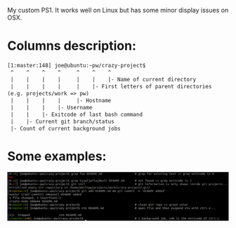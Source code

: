 My custom PS1. It works well on Linux but has some minor display issues on OSX.


# Columns description:

````
[1:master:148] joe@ubuntu:~pw/crazy-project$
 ^    ^    ^    ^     ^    ^    ^
 |    |    |    |     |    |    |- Name of current directory
 |    |    |    |     |    |- First letters of parent directories (e.g. projects/work => pw)
 |    |    |    |     |- Hostname
 |    |    |    |- Username
 |    |    |- Exitcode of last bash command
 |    |- Current git branch/status
 |- Count of current background jobs
````

# Some examples:

![Some example for this PS1 configuration](./ps1-examples.png)
